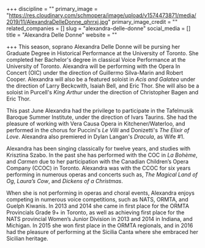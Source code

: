 +++
discipline = ""
primary_image = "https://res.cloudinary.com/schmopera/image/upload/v1574473871/media/2019/11/AlexandraDelleDonne_qhrrxj.jpg"
primary_image_credit = ""
related_companies = []
slug = "alexandra-delle-donne"
social_media = []
title = "Alexandra Delle Donne"
website = ""

+++
This season, soprano Alexandra Delle Donne will be pursing her Graduate Degree in Historical Performance at the University of Toronto. She completed her Bachelor's degree in classical Voice Performance at the University of Toronto. Alexandra will be performing with the Opera In Concert (OIC) under the direction of Guillermo Silva-Marin and Robert Cooper. Alexandra will also be a featured soloist in _Acis and Galatea_ under the direction of Larry Beckcwith, Isaiah Bell, and Eric Thor. She will also be a soloist in Purcell's _King Arthur_ under the direction of Christopher Bagen and Eric Thor. 

This past June Alexandra had the privilege to participate in the Tafelmusik Baroque Summer Institute, under the direction of Ivars Taurins. She had the pleasure of working with Vera Causa Opera in Kitchener/Waterloo, and performed in the chorus for Puccini's _Le Villi_ and Donizetti's _The Elixir of Love_. Alexandra also premiered in Dylan Langan's _Dracula_, as Wife #1. 

Alexandra has been singing classically for twelve years, and studies with Krisztina Szabo. In the past she has performed with the COC in _La Bohème_, and _Carmen_ due to her participation with the Canadian Children’s Opera Company (CCOC) in Toronto. Alexandra was with the CCOC for six years performing in numerous operas and concerts such as, _The Magical Land of Og_, _Laura’s Cow_, and _Dickens of a Christmas_. 

When she is not performing in operas and choral events, Alexandra enjoys competing in numerous voice competitions, such as NATS, ORMTA, and Guelph Kiwanis. In 2013 and 2014 she came in first place for the ORMTA Provincials Grade 9+ in Toronto, as well as achieving first place for the NATS provincial Women’s Junior Division in 2013 and 2014 in Indiana, and Michigan. In 2015 she won first place in the ORMTA regionals, and in 2016 had the pleasure of performing at the Sicilia Canta where she embraced her Sicilian heritage.